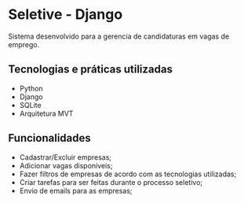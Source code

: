 
# Seletive - Django

Sistema desenvolvido para a gerencia de candidaturas em vagas de emprego.



## Tecnologias e práticas utilizadas

 - Python
 - Django 
 - SQLite
 - Arquitetura MVT
 
## Funcionalidades
 - Cadastrar/Excluir empresas;
 - Adicionar vagas disponíveis;
 - Fazer filtros de empresas de acordo com as tecnologias utilizadas;
 - Criar tarefas para ser feitas durante o processo seletivo;
 - Envio de emails para as empresas;
